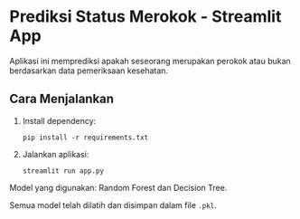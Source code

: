 # Prediksi Status Merokok - Streamlit App

Aplikasi ini memprediksi apakah seseorang merupakan perokok atau bukan berdasarkan data pemeriksaan kesehatan.

## Cara Menjalankan

1. Install dependency:
   ```
   pip install -r requirements.txt
   ```

2. Jalankan aplikasi:
   ```
   streamlit run app.py
   ```

Model yang digunakan: Random Forest dan Decision Tree.

Semua model telah dilatih dan disimpan dalam file `.pkl`.